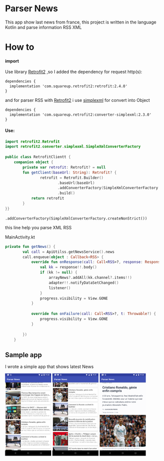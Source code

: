 # Parser News
This app show last news from france, this project is written in the language Kotlin and parse information RSS XML
# How to
#### import
Use library [Retrofit2](http://square.github.io/retrofit/) ,so I added the dependency for request http(s):
```Gradle
dependencies {
  implementation 'com.squareup.retrofit2:retrofit:2.4.0' 
}
```
and for parser RSS with [Retrofit2](http://square.github.io/retrofit/) i use [simplexml](http://simple.sourceforge.net/) for convert into Object

```Gradle
dependencies {
  implementation 'com.squareup.retrofit2:converter-simplexml:2.3.0'
}
```
#### Use:
```kotlin
import retrofit2.Retrofit
import retrofit2.converter.simplexml.SimpleXmlConverterFactory

public class RetrofitClientt {
    companion object {
        private var retrofit: Retrofit? = null
        fun getClient(baseUrl: String): Retrofit? {
                retrofit = Retrofit.Builder()
                        .baseUrl(baseUrl)
                        .addConverterFactory(SimpleXmlConverterFactory.createNonStrict())
                        .build()
            return retrofit
        }
}}
```
`.addConverterFactory(SimpleXmlConverterFactory.createNonStrict())
`

this line help you parse XML RSS

MainActivity.kt
```kotlin
private fun getNews() {
        val call = ApiUtilss.getNewsService().news
        call.enqueue(object : Callback<RSS> {
            override fun onResponse(call: Call<RSS>?, response: Response<RSS>?) {
                val kk = response!!.body()
                if (kk != null) {
                    arrayNews?.addAll(kk.channel?.items!!)
                    adapter!!.notifyDataSetChanged()
                    listener()
                }
                progress.visibility = View.GONE
            }

            override fun onFailure(call: Call<RSS>?, t: Throwable?) {
                progress.visibility = View.GONE
            }

        })
    }
```
## Sample app
I wrote a simple app that shows latest News 

<img src="https://github.com/nicolae1992/ParseRss/blob/master/screen/Screenshot_20180411-193058.png" width="30%" height="30%">
<img src="https://github.com/nicolae1992/ParseRss/blob/master/screen/Screenshot_20180411-193103.png" width="30%" height="30%">
<img src="https://github.com/nicolae1992/ParseRss/blob/master/screen/Screenshot_20180411-193228.png" width="30%" height="30%">
